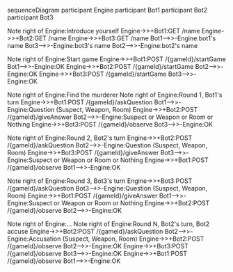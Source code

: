 sequenceDiagram
  participant Engine
  participant Bot1
  participant Bot2
  participant Bot3

  Note right of Engine:Introduce yourself
  Engine->>+Bot1:GET /name
  Engine->>+Bot2:GET /name
  Engine->>+Bot3:GET /name
  Bot1-->>-Engine:bot1's name
  Bot3-->>-Engine:bot3's name
  Bot2-->>-Engine:bot2's name

  Note right of Engine:Start game
  Engine->>+Bot1:POST /{gameId}/startGame
  Bot1-->>-Engine:OK
  Engine->>+Bot2:POST /{gameId}/startGame
  Bot2-->>-Engine:OK
  Engine->>+Bot3:POST /{gameId}/startGame
  Bot3-->>-Engine:OK

  Note right of Engine:Find the murderer
  Note right of Engine:Round 1, Bot1's turn
  Engine->>+Bot1:POST /{gameId}/askQuestion
  Bot1-->>-Engine:Question (Suspect, Weapon, Room)
  Engine->>+Bot2:POST /{gameId}/giveAnswer
  Bot2-->>-Engine:Suspect or Weapon or Room or Nothing
  Engine->>+Bot3:POST /{gameId}/observe
  Bot3-->>-Engine:OK

  Note right of Engine:Round 2, Bot2's turn
  Engine->>+Bot2:POST /{gameId}/askQuestion
  Bot2-->>-Engine:Question (Suspect, Weapon, Room)
  Engine->>+Bot3:POST /{gameId}/giveAnswer
  Bot3-->>-Engine:Suspect or Weapon or Room or Nothing
  Engine->>+Bot1:POST /{gameId}/observe
  Bot1-->>-Engine:OK

  Note right of Engine:Round 3, Bot3's turn
  Engine->>+Bot3:POST /{gameId}/askQuestion
  Bot3-->>-Engine:Question (Suspect, Weapon, Room)
  Engine->>+Bot1:POST /{gameId}/giveAnswer
  Bot1-->>-Engine:Suspect or Weapon or Room or Nothing
  Engine->>+Bot2:POST /{gameId}/observe
  Bot2-->>-Engine:OK

  Note right of Engine:...
  Note right of Engine:Round N, Bot2's turn, Bot2 accuse
  Engine->>+Bot2:POST /{gameId}/askQuestion
  Bot2-->>-Engine:Accusation (Suspect, Weapon, Room)
  Engine->>+Bot2:POST /{gameId}/observe
  Bot2-->>-Engine:OK
  Engine->>+Bot3:POST /{gameId}/observe
  Bot3-->>-Engine:OK
  Engine->>+Bot1:POST /{gameId}/observe
  Bot1-->>-Engine:OK

